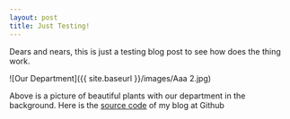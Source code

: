 ```yaml
---
layout: post
title: Just Testing!
---
```


Dears and nears, this is just a testing blog post to see how does the thing work.

![Our Department]({{ site.baseurl }}/images/Aaa 2.jpg)

Above is a picture of beautiful plants with our department in the background. Here is the [source code](https://github.com/zahanat/zahanat.github.io) of my blog at Github
